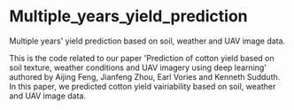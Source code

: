 # Multiple_years_yield_prediction
Multiple years' yield prediction based on soil, weather and UAV image data.

This is the code related to our paper 'Prediction of cotton yield based on soil texture, weather conditions and UAV imagery using deep learning' authored by Aijing Feng, Jianfeng Zhou, Earl Vories and Kenneth Sudduth. In this paper, we predicted cotton yield vairiability based on soil, weather and UAV image data.
